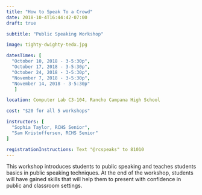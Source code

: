 ```yaml
---
title: "How to Speak To a Crowd"
date: 2018-10-4T16:44:42-07:00
draft: true

subtitle: "Public Speaking Workshop"

image: tighty-dwighty-tedx.jpg

datesTimes: [ 
  "October 10, 2018 - 3-5:30p",
  "October 17, 2018 - 3-5:30p",
  "October 24, 2018 - 3-5:30p",
  "November 7, 2018 - 3-5:30p",
  "November 14, 2018 - 3-5:30p"
   ]

location: Computer Lab C3-104, Rancho Campana High School

cost: "$20 for all 5 workshops"

instructors: [
  "Sophia Taylor, RCHS Senior",
  "Sam Kristoffersen, RCHS Senior"
]   

registrationInstructions: Text "@rcspeaks" to 81010
---
```


This workshop introduces students to public speaking and teaches students basics in public speaking techniques. At the end of the workshop, students will have gained skills that will help them to present with confidence in public and classroom settings.



